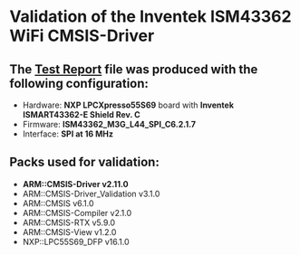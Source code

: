# Validation of the Inventek ISM43362 WiFi CMSIS-Driver

## The [Test Report](./TestReport.txt) file was produced with the following configuration:
 - Hardware:  **NXP LPCXpresso55S69** board with **Inventek ISMART43362-E Shield Rev. C**
 - Firmware:  **ISM43362_M3G_L44_SPI_C6.2.1.7**
 - Interface: **SPI at 16 MHz**

## Packs used for validation:
 - **ARM::CMSIS-Driver v2.11.0**
 - ARM::CMSIS-Driver_Validation v3.1.0
 - ARM::CMSIS v6.1.0
 - ARM::CMSIS-Compiler v2.1.0
 - ARM::CMSIS-RTX v5.9.0
 - ARM::CMSIS-View v1.2.0
 - NXP::LPC55S69_DFP v16.1.0
